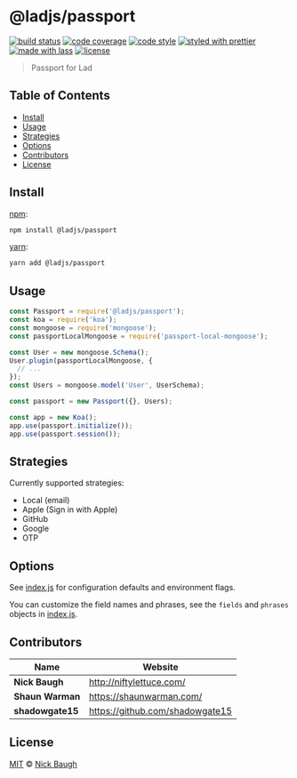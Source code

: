 # @ladjs/passport

[![build status](https://img.shields.io/travis/ladjs/passport.svg)](https://travis-ci.org/ladjs/passport)
[![code coverage](https://img.shields.io/codecov/c/github/ladjs/passport.svg)](https://codecov.io/gh/ladjs/passport)
[![code style](https://img.shields.io/badge/code_style-XO-5ed9c7.svg)](https://github.com/sindresorhus/xo)
[![styled with prettier](https://img.shields.io/badge/styled_with-prettier-ff69b4.svg)](https://github.com/prettier/prettier)
[![made with lass](https://img.shields.io/badge/made_with-lass-95CC28.svg)](https://lass.js.org)
[![license](https://img.shields.io/github/license/ladjs/passport.svg)](LICENSE)

> Passport for Lad


## Table of Contents

* [Install](#install)
* [Usage](#usage)
* [Strategies](#strategies)
* [Options](#options)
* [Contributors](#contributors)
* [License](#license)


## Install

[npm][]:

```sh
npm install @ladjs/passport
```

[yarn][]:

```sh
yarn add @ladjs/passport
```


## Usage

```js
const Passport = require('@ladjs/passport');
const koa = require('koa');
const mongoose = require('mongoose');
const passportLocalMongoose = require('passport-local-mongoose');

const User = new mongoose.Schema();
User.plugin(passportLocalMongoose, {
  // ...
});
const Users = mongoose.model('User', UserSchema);

const passport = new Passport({}, Users);

const app = new Koa();
app.use(passport.initialize());
app.use(passport.session());
```


## Strategies

Currently supported strategies:

* Local (email)
* Apple (Sign in with Apple)
* GitHub
* Google
* OTP


## Options

See [index.js](index.js) for configuration defaults and environment flags.

You can customize the field names and phrases, see the `fields` and `phrases` objects in [index.js](index.js).


## Contributors

| Name             | Website                           |
| ---------------- | --------------------------------- |
| **Nick Baugh**   | <http://niftylettuce.com/>        |
| **Shaun Warman** | <https://shaunwarman.com/>        |
| **shadowgate15** | <https://github.com/shadowgate15> |


## License

[MIT](LICENSE) © [Nick Baugh](http://niftylettuce.com/)


##

[npm]: https://www.npmjs.com/

[yarn]: https://yarnpkg.com/
